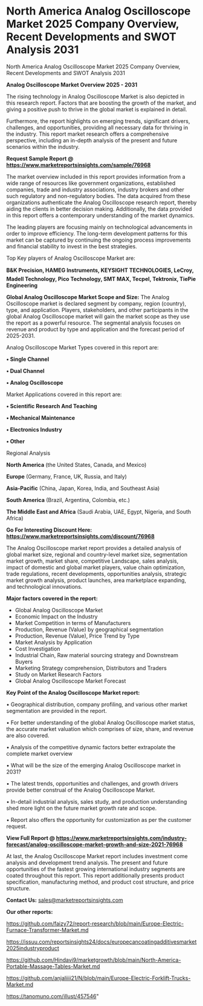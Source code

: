 # North America Analog Oscilloscope Market 2025 Company Overview, Recent Developments and SWOT Analysis 2031
 North America Analog Oscilloscope Market 2025 Company Overview, Recent Developments and SWOT Analysis 2031

<Strong> Analog Oscilloscope Market Overview 2025 - 2031</strong>

The rising technology in Analog Oscilloscope Market is also depicted in this research report. Factors that are boosting the growth of the market, and giving a positive push to thrive in the global market is explained in detail.

Furthermore, the report highlights on emerging trends, significant drivers, challenges, and opportunities, providing all necessary data for thriving in the industry. This report market research offers a comprehensive perspective, including an in-depth analysis of the present and future scenarios within the industry.

<strong>Request Sample Report @ <a href=https://www.marketreportsinsights.com/sample/76968>https://www.marketreportsinsights.com/sample/76968</a></strong>

The market overview included in this report provides information from a wide range of resources like government organizations, established companies, trade and industry associations, industry brokers and other such regulatory and non-regulatory bodies. The data acquired from these organizations authenticate the Analog Oscilloscope research report, thereby aiding the clients in better decision making. Additionally, the data provided in this report offers a contemporary understanding of the market dynamics.

The leading players are focusing mainly on technological advancements in order to improve efficiency. The long-term development patterns for this market can be captured by continuing the ongoing process improvements and financial stability to invest in the best strategies.

Top Key players of Analog Oscilloscope Market are:

<strong>B&K Precision, HAMEG Instruments, KEYSIGHT TECHNOLOGIES, LeCroy, Madell Technology, Pico Technology, SMT MAX, Tecpel, Tektronix, TiePie Engineering</strong>

<strong><b>Global Analog Oscilloscope Market Scope and Size:</b></strong>
The Analog Oscilloscope market is declared segment by company, region (country), type, and application. Players, stakeholders, and other participants in the global Analog Oscilloscope market will gain the market scope as they use the report as a powerful resource. The segmental analysis focuses on revenue and product by type and application and the forecast period of 2025-2031.

Analog Oscilloscope Market Types covered in this report are:

<strong>• Single Channel

• Dual Channel

• Analog Oscilloscope</strong>

Market Applications covered in this report are:

<strong>• Scientific Research And Teaching

• Mechanical Maintenance

• Electronics Industry

• Other</strong> 

Regional Analysis

<strong>North America</strong> (the United States, Canada, and Mexico)

<strong>Europe</strong> (Germany, France, UK, Russia, and Italy)

<strong>Asia-Pacific</strong> (China, Japan, Korea, India, and Southeast Asia)

<strong>South America</strong> (Brazil, Argentina, Colombia, etc.)

<strong>The Middle East and Africa</strong> (Saudi Arabia, UAE, Egypt, Nigeria, and South Africa)

<strong>Go For Interesting Discount Here: <a href=https://www.marketreportsinsights.com/discount/76968>https://www.marketreportsinsights.com/discount/76968</a></strong>

The Analog Oscilloscope market report provides a detailed analysis of global market size, regional and country-level market size, segmentation market growth, market share, competitive Landscape, sales analysis, impact of domestic and global market players, value chain optimization, trade regulations, recent developments, opportunities analysis, strategic market growth analysis, product launches, area marketplace expanding, and technological innovations.

<strong><b>Major factors covered in the report:</b></strong>
<ul>
  <li>Global Analog Oscilloscope Market </li>
  <li>Economic Impact on the Industry</li>
  <li>Market Competition in terms of Manufacturers</li>
  <li>Production, Revenue (Value) by geographical segmentation</li>
  <li>Production, Revenue (Value), Price Trend by Type</li>
  <li>Market Analysis by Application</li>
  <li>Cost Investigation</li>
  <li>Industrial Chain, Raw material sourcing strategy and Downstream Buyers</li>
  <li>Marketing Strategy comprehension, Distributors and Traders</li>
  <li>Study on Market Research Factors</li>
  <li>Global Analog Oscilloscope Market Forecast</li>
</ul>

<strong><b>Key Point of the Analog Oscilloscope Market report:</b></strong>

• Geographical distribution, company profiling, and various other market segmentation are provided in the report.

• For better understanding of the global Analog Oscilloscope market status, the accurate market valuation which comprises of size, share, and revenue are also covered.

• Analysis of the competitive dynamic factors better extrapolate the complete market overview

• What will be the size of the emerging Analog Oscilloscope market in 2031?

• The latest trends, opportunities and challenges, and growth drivers provide better construal of the Analog Oscilloscope Market.

• In-detail industrial analysis, sales study, and production understanding shed more light on the future market growth rate and scope.

• Report also offers the opportunity for customization as per the customer request.

<strong><b>View Full Report @ <a href=https://www.marketreportsinsights.com/industry-forecast/analog-oscilloscope-market-growth-and-size-2021-76968>https://www.marketreportsinsights.com/industry-forecast/analog-oscilloscope-market-growth-and-size-2021-76968</a></b></strong>


At last, the Analog Oscilloscope Market report includes investment come analysis and development trend analysis. The present and future opportunities of the fastest growing international industry segments are coated throughout this report. This report additionally presents product specification, manufacturing method, and product cost structure, and price structure.

<strong>Contact Us:</strong>
sales@marketreportsinsights.com

<strong>Our other reports:</strong>

<a href=https://github.com/faizy72/report-research/blob/main/Europe-Electric-Furnace-Transformer-Market.md>https://github.com/faizy72/report-research/blob/main/Europe-Electric-Furnace-Transformer-Market.md</a>

<a href=https://issuu.com/reportsinsights24/docs/europecancoatingadditivesmarket2025industryproduct>https://issuu.com/reportsinsights24/docs/europecancoatingadditivesmarket2025industryproduct</a>

<a href=https://github.com/Hindavi9/marketgrowth/blob/main/North-America-Portable-Massage-Tables-Market.md>https://github.com/Hindavi9/marketgrowth/blob/main/North-America-Portable-Massage-Tables-Market.md</a>

<a href=https://github.com/anjaliiii21/N/blob/main/Europe-Electric-Forklift-Trucks-Market.md>https://github.com/anjaliiii21/N/blob/main/Europe-Electric-Forklift-Trucks-Market.md</a>

<a href=https://tanomuno.com/illust/457546>https://tanomuno.com/illust/457546</a>"
